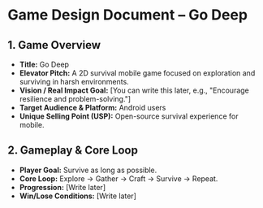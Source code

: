 # Game Design Document – Go Deep

## 1. Game Overview
- **Title:** Go Deep
- **Elevator Pitch:** A 2D survival mobile game focused on exploration and surviving in harsh environments.
- **Vision / Real Impact Goal:** [You can write this later, e.g., "Encourage resilience and problem-solving."]
- **Target Audience & Platform:** Android users
- **Unique Selling Point (USP):** Open-source survival experience for mobile.

## 2. Gameplay & Core Loop
- **Player Goal:** Survive as long as possible.
- **Core Loop:** Explore → Gather → Craft → Survive → Repeat.
- **Progression:** [Write later]
- **Win/Lose Conditions:** [Write later]
